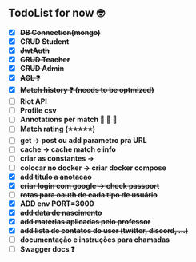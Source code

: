 ## TodoList for now :nerd_face:

- [x] <strong><strike>DB Connection(mongo)</strike>
- [x] <strike>CRUD Student</strike>
- [x] <strike>JwtAuth</strike> 
- [x] <strike>CRUD Teacher</strike>
- [x] <strike>CRUD Admin</strike>
- [x] <strike>ACL :question:</strike>
- [x] <strike>Match history :question: (needs to be optmized)</strike>
- [ ] Riot API 
- [ ] Profile csv
- [ ] Annotations per match :small_red_triangle: :small_red_triangle: :small_red_triangle:
- [ ] Match rating (:star::star::star::star::star:)
- [ ] get  -> post  ou add parametro pra URL
- [ ] cache -> cache match e info
- [ ] criar as constantes  -> 
- [ ] colocar no docker -> criar docker compose
- [x] <strike>add titulo a anotacao</strike>
- [x] <strike>criar login com google -> check passport</strike>
- [ ] <strike>rotas para oauth de cada tipo de usuário</strike>
- [x] <strike>ADD env PORT=3000</strike>
- [x] <strike>add data de nascimento</strike>
- [x] <strike>add materias aplicadas pelo professor</strike>
- [x] <strike>add lista de contatos do user (twitter, discord, ...)</strike>
- [ ] documentação e instruções para chamadas
- [ ] Swagger docs :question:
</strong>